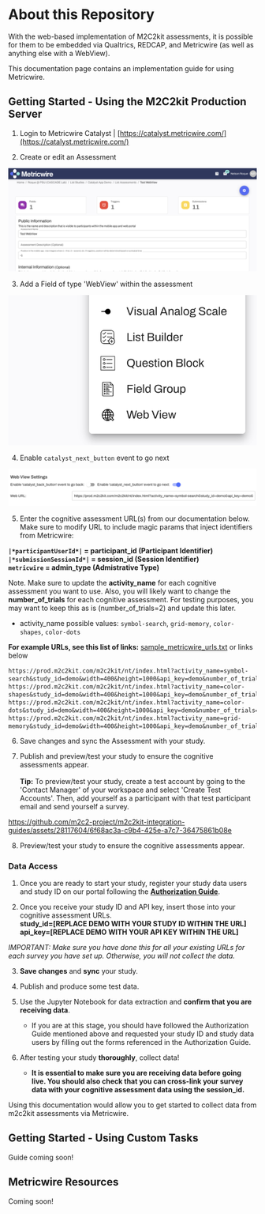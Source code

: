 # About this Repository

With the web-based implementation of M2C2kit assessments, it is possible for them to be embedded via Qualtrics, REDCAP, and Metricwire (as well as anything else with a WebView).

This documentation page contains an implementation guide for using Metricwire. 

## Getting Started - Using the M2C2kit Production Server

1. Login to Metricwire Catalyst | [https://catalyst.metricwire.com/](https://catalyst.metricwire.com/)

2. Create or edit an Assessment

![Assessment view](metricwire_assessment.png "Assessment view")

3. Add a Field of type 'WebView' within the assessment

![Add `WebView`](metricwire_webview.png "Add `WebView`")

4. Enable `catalyst_next_button` event to go next

![Enable `catalyst_next_button` event to go next](metricwire_next.png "Enable `catalyst_next_button` event to go next")

5. Enter the cognitive assessment URL(s) from our documentation below. Make sure to modify URL to include magic params that inject identifiers from Metricwire:

**`|*participantUserId*|` = participant_id (Participant Identifier)** <br>
**`|*submissionSessionId*|` = session_id (Session Identifier)** <br>
**`metricwire` = admin_type (Admistrative Type)** <br>

Note. Make sure to update the **activity_name** for each cognitive assessment you want to use. Also, you will likely want to change the **number_of_trials** for each cognitive assessment. For testing purposes, you may want to keep this as is (number_of_trials=2) and update this later.

- activity_name possible values: `symbol-search`, `grid-memory`, `color-shapes`, `color-dots`


**For example URLs, see this list of links:**
[sample_metricwire_urls.txt](sample_metricwire_urls.txt) or links below

```
https://prod.m2c2kit.com/m2c2kit/nt/index.html?activity_name=symbol-search&study_id=demo&width=400&height=1000&api_key=demo&number_of_trials=2::int&show_quit_button=false::boolean&participant_id=|participantUserId|&session_id=|submissionSessionId|&admin_type=metricwire
https://prod.m2c2kit.com/m2c2kit/nt/index.html?activity_name=color-shapes&study_id=demo&width=400&height=1000&api_key=demo&number_of_trials=2::int&show_quit_button=false::boolean&participant_id=|participantUserId|&session_id=|submissionSessionId|&admin_type=metricwire
https://prod.m2c2kit.com/m2c2kit/nt/index.html?activity_name=color-dots&study_id=demo&width=400&height=1000&api_key=demo&number_of_trials=2::int&show_quit_button=false::boolean&participant_id=|participantUserId|&session_id=|submissionSessionId|&admin_type=metricwire
https://prod.m2c2kit.com/m2c2kit/nt/index.html?activity_name=grid-memory&study_id=demo&width=400&height=1000&api_key=demo&number_of_trials=2::int&show_quit_button=false::boolean&participant_id=|participantUserId|&session_id=|submissionSessionId|&admin_type=metricwire
```


6. Save changes and sync the Assessment with your study.

7. Publish and preview/test your study to ensure the cognitive assessments appear. <br> <br>
    **Tip:** To preview/test your study, create a test account by going to the 'Contact Manager' of your workspace and select 'Create Test Accounts'. Then, add yourself as a participant with that test participant email and             send yourself a survey. 

https://github.com/m2c2-project/m2c2kit-integration-guides/assets/28117604/6f68ac3a-c9b4-425e-a7c7-36475861b08e


8. Preview/test your study to ensure the cognitive assessments appear.

### Data Access

1. Once you are ready to start your study, register your study data users and study ID on our portal following the [**Authorization Guide**](https://github.com/m2c2-project/m2c2kit-integration-guides/blob/main/docs/authorization_guide.md). 

2. Once you receive your study ID and API key, insert those into your cognitive assessment URLs. <br>
**study_id=[REPLACE DEMO WITH YOUR STUDY ID WITHIN THE URL]** <br>
**api_key=[REPLACE DEMO WITH YOUR API KEY WITHIN THE URL]**

*IMPORTANT: Make sure you have done this for all your existing URLs for each survey you have set up. Otherwise, you will not collect the data.*

3. **Save changes** and **sync** your study.

4. Publish and produce some test data.

5. Use the Jupyter Notebook for data extraction and **confirm that you are receiving data**.
    - If you are at this stage, you should have followed the Authorization Guide mentioned above and requested your study ID and study data users by filling out the forms referenced in the Authorization Guide.

6. After testing your study **thoroughly**, collect data!
    - **It is essential to make sure you are receiving data before going live. You should also check that you can cross-link your survey data with your cognitive assessment data using the session_id.** 

Using this documentation would allow you to get started to collect data from m2c2kit assessments via Metricwire.


## Getting Started - Using Custom Tasks

Guide coming soon!

## Metricwire Resources

Coming soon!
